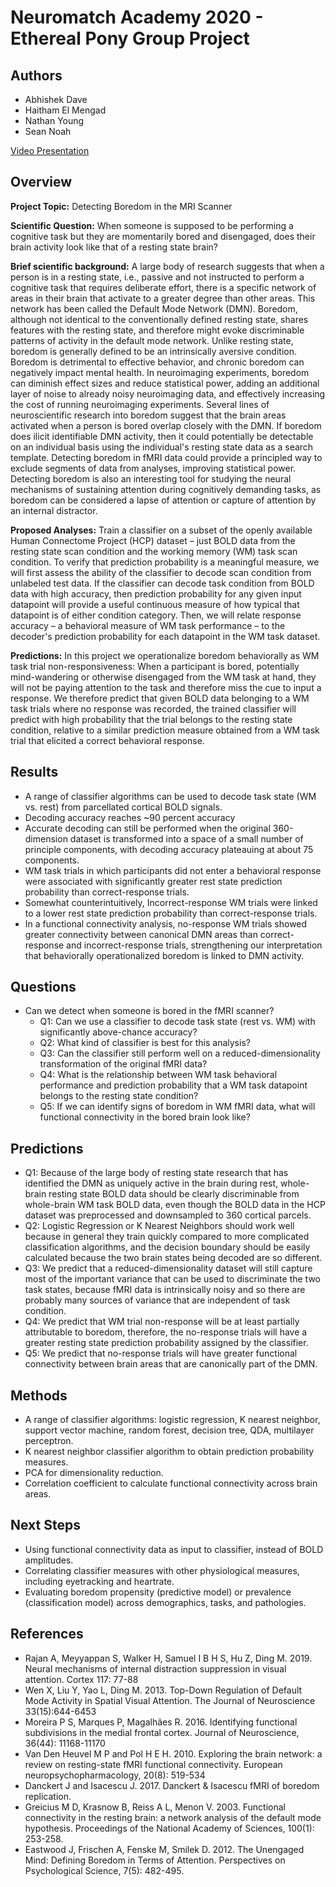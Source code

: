 # Neuromatch Academy 2020 - Ethereal Pony Group Project

## Authors

- Abhishek Dave
- Haitham El Mengad
- Nathan Young
- Sean Noah

[Video Presentation](https://youtu.be/20iHL1mIigU)

## Overview

**Project Topic:** Detecting Boredom in the MRI Scanner

**Scientific Question:** When someone is supposed to be performing a cognitive task but they are momentarily bored and disengaged, does their brain activity look like that of a resting state brain?

**Brief scientific background:** A large body of research suggests that when a person is in a resting state, i.e., passive and not instructed to perform a cognitive task that requires deliberate effort, there is a specific network of areas in their brain that activate to a greater degree than other areas. This network has been called the Default Mode Network (DMN). Boredom, although not identical to the conventionally defined resting state, shares features with the resting state, and therefore might evoke discriminable patterns of activity in the default mode network. Unlike resting state, boredom is generally defined to be an intrinsically aversive condition. Boredom is detrimental to effective behavior, and chronic boredom can negatively impact mental health. In neuroimaging experiments, boredom can diminish effect sizes and reduce statistical power, adding an additional layer of noise to already noisy neuroimaging data, and effectively increasing the cost of running neuroimaging experiments. Several lines of neuroscientific research into boredom suggest that the brain areas activated when a person is bored overlap closely with the DMN. If boredom does ilicit identifiable DMN activity, then it could potentially be detectable on an individual basis using the individual's resting state data as a search template. Detecting boredom in fMRI data could provide a principled way to exclude segments of data from analyses, improving statistical power. Detecting boredom is also an interesting tool for studying the neural mechanisms of sustaining attention during cognitively demanding tasks, as boredom can be considered a lapse of attention or capture of attention by an internal distractor.

**Proposed Analyses:** Train a classifier on a subset of the openly available Human Connectome Project (HCP) dataset – just BOLD data from the resting state scan condition and the working memory (WM) task scan condition. To verify that prediction probability is a meaningful measure, we will first assess the ability of the classifier to decode scan condition from unlabeled test data. If the classifier can decode task condition from BOLD data with high accuracy, then prediction probability for any given input datapoint will provide a useful continuous measure of how typical that datapoint is of either condition category. Then, we will relate response accuracy – a behavioral measure of WM task performance – to the decoder's prediction probability for each datapoint in the WM task dataset. 

**Predictions:** In this project we operationalize boredom behaviorally as WM task trial non-responsiveness: When a participant is bored, potentially mind-wandering or otherwise disengaged from the WM task at hand, they will not be paying attention to the task and therefore miss the cue to input a response. We therefore predict that given BOLD data belonging to a WM task trials where no response was recorded, the trained classifier will predict with high probability that the trial belongs to the resting state condition, relative to a similar prediction measure obtained from a WM task trial that elicited a correct behavioral response. 

## Results
* A range of classifier algorithms can be used to decode task state (WM vs. rest) from parcellated cortical BOLD signals.
* Decoding accuracy reaches ~90 percent accuracy
* Accurate decoding can still be performed when the original 360-dimension dataset is transformed into a space of a small number of principle components, with decoding accuracy plateauing at about 75 components.
* WM task trials in which participants did not enter a behavioral response were associated with significantly greater rest state prediction probability than correct-response trials.
* Somewhat counterintuitively, Incorrect-response WM trials were linked to a lower rest state prediction probability than correct-response trials. 
* In a functional connectivity analysis, no-response WM trials showed greater connectivity between canonical DMN areas than correct-response and incorrect-response trials, strengthening our interpretation that behaviorally operationalized boredom is linked to DMN activity. 


## Questions
* Can we detect when someone is bored in the fMRI scanner?
  * Q1: Can we use a classifier to decode task state (rest vs. WM) with significantly above-chance accuracy?
  * Q2: What kind of classifier is best for this analysis?
  * Q3: Can the classifier still perform well on a reduced-dimensionality transformation of the original fMRI data?
  * Q4: What is the relationship between WM task behavioral performance and prediction probability that a WM task datapoint belongs to the resting state condition?
  * Q5: If we can identify signs of boredom in WM fMRI data, what will functional connectivity in the bored brain look like?

## Predictions
* Q1: Because of the large body of resting state research that has identified the DMN as uniquely active in the brain during rest, whole-brain resting state BOLD data should be clearly discriminable from whole-brain WM task BOLD data, even though the BOLD data in the HCP dataset was preprocessed and downsampled to 360 cortical parcels.
* Q2: Logistic Regression or K Nearest Neighbors should work well because in general they train quickly compared to more complicated classification algorithms, and the decision boundary should be easily calculated because the two brain states being decoded are so different.
* Q3: We predict that a reduced-dimensionality dataset will still capture most of the important variance that can be used to discriminate the two task states, because fMRI data is intrinsically noisy and so there are probably many sources of variance that are independent of task condition.
* Q4: We predict that WM trial non-response will be at least partially attributable to boredom, therefore, the no-response trials will have a greater resting state prediction probability assigned by the classifier.
* Q5: We predict that no-response trials will have greater functional connectivity between brain areas that are canonically part of the DMN.

## Methods
* A range of classifier algorithms: logistic regression, K nearest neighbor, support vector machine, random forest, decision tree, QDA, multilayer perceptron. 
* K nearest neighbor classifier algorithm to obtain prediction probability measures.
* PCA for dimensionality reduction.
* Correlation coefficient to calculate functional connectivity across brain areas.

## Next Steps
* Using functional connectivity data as input to classifier, instead of BOLD amplitudes.
* Correlating classifier measures with other physiological measures, including eyetracking and heartrate.
* Evaluating boredom propensity (predictive model) or prevalence (classification model) across demographics, tasks, and pathologies.

## References
* Rajan A, Meyyappan S, Walker H, Samuel I B H S, Hu Z, Ding M. 2019. Neural mechanisms of internal distraction suppression in visual attention. Cortex 117: 77-88
* Wen X, Liu Y, Yao L, Ding M. 2013. Top-Down Regulation of Default Mode Activity in Spatial Visual Attention. The Journal of Neuroscience 33(15):644-6453
* Moreira P S, Marques P, Magalhães R. 2016. Identifying functional subdivisions in the medial frontal cortex. Journal of Neuroscience, 36(44): 11168-11170
* Van Den Heuvel M P and Pol H E H. 2010. Exploring the brain network: a review on resting-state fMRI functional connectivity. European neuropsychopharmacology, 20(8): 519-534 
* Danckert J and Isacescu J. 2017. Danckert & Isacescu fMRI of boredom replication. 
* Greicius M D, Krasnow B, Reiss A L, Menon V. 2003. Functional connectivity in the resting brain: a network analysis of the default mode hypothesis. Proceedings of the National
Academy of Sciences, 100(1): 253-258. 
* Eastwood J, Frischen A, Fenske M, Smilek D. 2012. The Unengaged Mind: Defining Boredom in Terms of Attention. Perspectives on Psychological Science, 7(5): 482-495.


